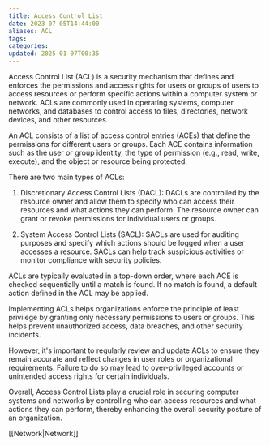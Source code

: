 ```yaml
---
title: Access Control List
date: 2023-07-05T14:44:00
aliases: ACL
tags: 
categories: 
updated: 2025-01-07T00:35
---
```


Access Control List (ACL) is a security mechanism that defines and enforces the permissions and access rights for users or groups of users to access resources or perform specific actions within a computer system or network. ACLs are commonly used in operating systems, computer networks, and databases to control access to files, directories, network devices, and other resources.

An ACL consists of a list of access control entries (ACEs) that define the permissions for different users or groups. Each ACE contains information such as the user or group identity, the type of permission (e.g., read, write, execute), and the object or resource being protected.

There are two main types of ACLs:

1. Discretionary Access Control Lists (DACL): DACLs are controlled by the resource owner and allow them to specify who can access their resources and what actions they can perform. The resource owner can grant or revoke permissions for individual users or groups.

2. System Access Control Lists (SACL): SACLs are used for auditing purposes and specify which actions should be logged when a user accesses a resource. SACLs can help track suspicious activities or monitor compliance with security policies.

ACLs are typically evaluated in a top-down order, where each ACE is checked sequentially until a match is found. If no match is found, a default action defined in the ACL may be applied.

Implementing ACLs helps organizations enforce the principle of least privilege by granting only necessary permissions to users or groups. This helps prevent unauthorized access, data breaches, and other security incidents.

However, it's important to regularly review and update ACLs to ensure they remain accurate and reflect changes in user roles or organizational requirements. Failure to do so may lead to over-privileged accounts or unintended access rights for certain individuals.

Overall, Access Control Lists play a crucial role in securing computer systems and networks by controlling who can access resources and what actions they can perform, thereby enhancing the overall security posture of an organization.

[[Network|Network]]